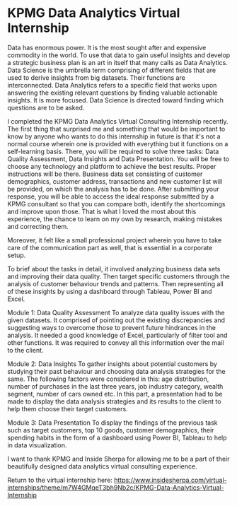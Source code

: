 # KPMG Data Analytics Virtual Internship
						
Data has enormous power. It is the most sought after and expensive commodity in the world. To use that data to gain useful insights and develop a strategic business plan is an art in itself that many calls as Data Analytics. Data Science is the umbrella term comprising of different fields that are used to derive insights from big datasets. Their functions are interconnected. Data Analytics refers to a specific field that works upon answering the existing relevant questions by finding valuable actionable insights. It is more focused. Data Science is directed toward finding which questions are to be asked.

I completed the KPMG Data Analytics Virtual Consulting Internship recently. The first thing that surprised me and something that would be important to know by anyone who wants to do this internship in future is that it's not a normal course wherein one is provided with everything but it functions on a self-learning basis. There, you will be required to solve three tasks: Data Quality Assessment, Data Insights and Data Presentation. You will be free to choose any technology and platform to achieve the best results. Proper instructions will be there. Business data set consisting of customer demographics, customer address, transactions and new customer list will be provided, on which the analysis has to be done. After submitting your response, you will be able to access the ideal response submitted by a KPMG consultant so that you can compare both, identify the shortcomings and improve upon those. That is what I loved the most about this experience, the chance to learn on my own by research, making mistakes and correcting them.

Moreover, it felt like a small professional project wherein you have to take care of the communication part as well, that is essential in a corporate setup. 

To brief about the tasks in detail, it involved analyzing business data sets and improving their data quality. Then target specific customers through the analysis of customer behaviour trends and patterns. Then representing all of these insights by using a dashboard through Tableau, Power BI and Excel.


Module 1: Data Quality Assessment 
To analyze data quality issues with the given datasets. It comprised of pointing out the existing discrepancies and suggesting ways to overcome those to prevent future hindrances in the analysis. It needed a good knowledge of Excel, particularly of filter tool and other functions. It was required to convey all this information over the mail to the client.


Module 2: Data Insights
To gather insights about potential customers by studying their past behaviour and choosing data analysis strategies for the same. The following factors were considered in this: age distribution, number of purchases in the last three years, job industry category, wealth segment, number of cars owned etc. In this part, a presentation had to be made to display the data analysis strategies and its results to the client to help them choose their target customers.



Module 3: Data Presentation
To display the findings of the previous task such as target customers, top 10 goods, customer demographics, their spending habits in the form of a dashboard using Power BI, Tableau to help in data visualization. 

I want to thank KPMG and Inside Sherpa for allowing me to be a part of their beautifully designed data analytics virtual consulting experience.					
						
Return to the virtual internship here:	https://www.insidesherpa.com/virtual-internships/theme/m7W4GMqeT3bh9Nb2c/KPMG-Data-Analytics-Virtual-Internship				
						
								
